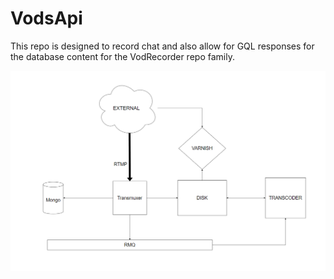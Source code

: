 # VodsApi

This repo is designed to record chat and also allow for GQL responses for the database content for the VodRecorder repo family.

![design diagram](./design.png)
